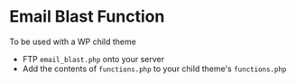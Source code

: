 Email Blast Function
========
To be used with a WP child theme
* FTP `email_blast.php` onto your server
* Add the contents of `functions.php` to your child theme's `functions.php`

